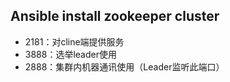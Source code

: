 ## Ansible install zookeeper cluster

- 2181：对cline端提供服务
- 3888：选举leader使用
- 2888：集群内机器通讯使用（Leader监听此端口）
